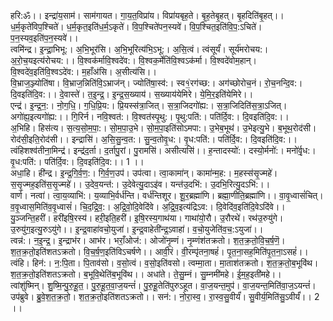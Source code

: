 

  
हरि:ॐ।। इन्द्रा॑य॒साम॑। साम॑गायत। गा॒य॒त॒विप्रा॑य। विप्रा॑यबृह॒ते। बृ॒ह॒तेबृ॒हत्। बृ॒हदिति॑बृ॒हत्।। ध॒र्म॒कृते॑विप॒श्चिते॑। ध॒र्म॒कृत॒इति॑ध॒र्म॒ऽकृते॑। वि॒प॒श्चिते॑पन॒स्यवे॑। वि॒प॒श्चित॒इति॑वि॒प॒:ऽचिते॑। प॒न॒स्यव॒इति॑प॒न॒स्यवे॑।।  
त्वमि॑न्द्र। इ॒न्द्रा॒भिभू:। अ॒भि॒भूर॑सि। अ॒भि॒भूरित्य॑भि॒ऽभू:। अ॒सि॒त्वं। त्वंसूर्यं॑। सूर्य॑मरोचय:। अ॒रो॒च॒यइत्य॑रोचय:।। वि॒श्वक॑र्मावि॒श्वदे॑व:। वि॒श्वक॒र्मेति॑वि॒श्वऽक॑र्मा। वि॒श्वदे॑वोम॒हान्। वि॒श्वदे॑व॒इति॑वि॒श्वऽदे॑व:। म॒हाँअ॑सि। अ॒सीत्य॑सि।।  
वि॒भ्राज॒ञ्ज्योति॑षा। वि॒भ्राज॒न्निति॑वि॒ऽभ्राज॑न्। ज्योति॑षा॒स्व॑:। स्व१॒॑रग॑च्छ:। अग॑च्छोरोच॒नं। रो॒च॒नन्दि॒व:। दि॒वइति॑दि॒व:।। दे॒वास्ते॑। त॒इ॒न्द्र॒। इ॒न्द्र॒स॒ख्याय॑। स॒ख्याय॑येमिरे। ये॒मि॒र॒इति॑येमिरे।।  
एन्द्र॑। इ॒न्द्र॒न॒:। नो॒ग॒धि॒। ग॒धि॒प्रि॒य:। प्रि॒यस्स॑त्रा॒जित्। स॒त्रा॒जिदगो॑ह्य:। स॒त्रा॒जिदिति॑स॒त्रा॒ऽजित्। अगो॑ह्य॒इत्यगो॑ह्य:।। गि॒रिर्न। नवि॒श्वत॑:। वि॒श्वत॑स्पृ॒थु:। पृ॒थु:पति॑:। पति॑र्दि॒व:। दि॒वइति॑दि॒व:।।  
अ॒भिहि। हिस॑त्य। स॒त्य॒सो॒म॒पा॒:। सो॒म॒पा॒उ॒भे। सो॒म॒पा॒इति॑सोऽमपा:। उ॒भेब॒भूथ॑। उ॒भेइत्यु॒भे। ब॒भूथ॒रोद॑सी। रोद॑सी॒इति॒रोद॑सी।। इन्द्रासि॑। अ॒सि॒सु॒न्व॒त:। सु॒न्व॒तोवृ॒ध:। वृ॒ध:पति॑:। पति॑र्दि॒व:। दि॒वइति॑दि॒व:।।  
त्वंहिशश्व॑तीना॒मिन्द्र॑। इन्द्र॑द॒र्ता। द॒र्तापु॒रां। पु॒रामसि॑। असीत्यसि॑।। ह॒न्तादस्यो॑:। दस्यो॒र्मनो॑:। मनो॑र्वृ॒ध:। वृ॒ध:पति॑:। पति॑र्दि॒व:। दि॒वइति॑दि॒व:।। 1 ।।  
अधा॒हि। ही॑न्द्र। इ॒न्द्र॒गि॒र्व॒ण॒:। गि॒र्व॒ण॒उप॑। उप॑त्वा। त्वा॒कामा॑न्। कामा॑न्म॒ह:। म॒हस्स॑सृ॒ज्महे॑। स॒सृ॒ज्मह॒इति॑स॒सृ॒ज्महे॑।। उ॒देव॒यन्त॑:। उ॒देवेत्यु॒दाऽइ॑व। यन्त॑उ॒दभि॑:। उ॒दभि॒रित्यु॒दऽभि॑:।।  
वार्ण। नत्वा॑। त्वा॒य॒व्याभि॑:। य॒व्याभि॒र्वर्ध॑न्ति। वर्ध॑न्तिशूर। शू॒र॒ब्रह्मा॑णि। ब्रह्मा॒णीति॒ब्रह्मा॑णि।। वा॒वृ॒ध्वासं॑चित्। व॒वृ॒ध्वास॒मिति॑व॒वृ॒ध्वासं॑। चि॒द॒द्रि॒व॒:। अ॒द्रि॒वो॒दि॒वेदि॑वे। अ॒द्रि॒व॒इत्य॑द्रिऽव:। दि॒वेदि॑व॒इति॑दि॒वेऽदि॑वे।।  
यु॒ञ्जन्ति॒हरी॑। हरी॑इषि॒रस्य॑। हरी॒इति॒हरी॑। इ॒षि॒रस्य॒गाथ॑या। गाथा॑यो॒रौ। उ॒रौरथे॑। रथ॑उ॒रुयु॑गे। उ॒रुयु॑ग॒इत्यु॒रुऽयु॑गे।। इ॒न्द्र॒वाहा॑वचो॒युजा॑। इ॒न्द्र॒वाहेती॑न्द्र॒ऽवाहा॑। व॒चो॒युजेति॑व॒च॒:ऽयुजा॑।।  
त्वन्न॑:। न॒इ॒न्द्र॒। इ॒न्द्राभ॑र। आभ॑र। भराँ॒ओज॑:। ओजो॑नृ॒म्णं। नृ॒म्णंश॑तक्रतो। श॒त॒क्र॒तो॒वि॒च॒र्ष॒णॆ॒। श॒त॒क्र॒तो॒इति॑शतऽक्रतो। वि॒च॒र्ष॒ण॒इति॑विऽचर्षणे।। आवी॒रं। वी॒रम्पृ॑तना॒षहं॑। पृ॒त॒ना॒सह॒मिति॑पृ॒त॒ना॒ऽसहं॑।।  
त्वंहि। हिन॑:। न॒:पि॒ता। पि॒ताव॑सो। व॒सो॒त्वं। व॒सो॒इति॑वसो। त्वम्मा॒ता। मा॒ताश॑तक्रतो। श॒त॒क्र॒तो॒ब॒भूवि॑थ। श॒त॒क्र॒तो॒इति॑शतऽक्रतो। ब॒भूवि॒थेति॑ब॒भूवि॑थ।। अधा॑ते। ते॒सु॒म्नं। सु॒म्नमी॑महे। ई॒म॒ह॒इती॑महे।।  
त्वांशु॑ष्मिन्। शु॒ष्मि॒न्पु॒रु॒हू॒त॒। पु॒रु॒हू॒त॒वा॒ज॒यन्तं॑। पु॒रु॒हू॒तेति॑पुरुऽहूत। वा॒ज॒यन्त॒मुप॑। वा॒ज॒यन्त॒मिति॑वा॒ज॒ऽयन्तं॑। उप॑ब्रुवे। ब्रु॒वे॒श॒त॒क्र॒तो॒। श॒त॒क्र॒तो॒इति॑शतऽक्रतो।। सन॑:। नो॒रा॒स्व॒। रा॒स्व॒सु॒वीर्यं॑। सु॒वीर्य॒मिति॑सु॒ऽवीर्यं॑।। 2 ।।  
